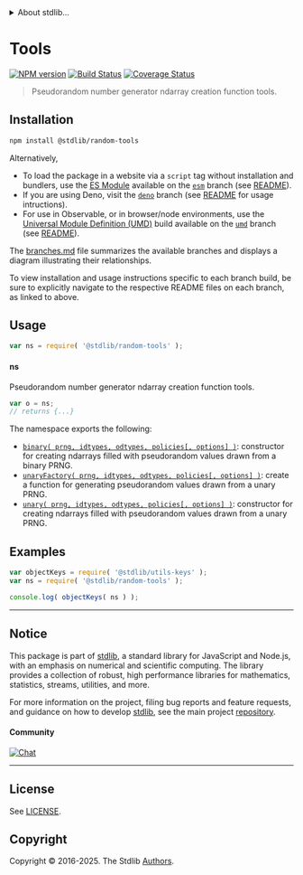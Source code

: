 <!--

@license Apache-2.0

Copyright (c) 2025 The Stdlib Authors.

Licensed under the Apache License, Version 2.0 (the "License");
you may not use this file except in compliance with the License.
You may obtain a copy of the License at

   http://www.apache.org/licenses/LICENSE-2.0

Unless required by applicable law or agreed to in writing, software
distributed under the License is distributed on an "AS IS" BASIS,
WITHOUT WARRANTIES OR CONDITIONS OF ANY KIND, either express or implied.
See the License for the specific language governing permissions and
limitations under the License.

-->


<details>
  <summary>
    About stdlib...
  </summary>
  <p>We believe in a future in which the web is a preferred environment for numerical computation. To help realize this future, we've built stdlib. stdlib is a standard library, with an emphasis on numerical and scientific computation, written in JavaScript (and C) for execution in browsers and in Node.js.</p>
  <p>The library is fully decomposable, being architected in such a way that you can swap out and mix and match APIs and functionality to cater to your exact preferences and use cases.</p>
  <p>When you use stdlib, you can be absolutely certain that you are using the most thorough, rigorous, well-written, studied, documented, tested, measured, and high-quality code out there.</p>
  <p>To join us in bringing numerical computing to the web, get started by checking us out on <a href="https://github.com/stdlib-js/stdlib">GitHub</a>, and please consider <a href="https://opencollective.com/stdlib">financially supporting stdlib</a>. We greatly appreciate your continued support!</p>
</details>

# Tools

[![NPM version][npm-image]][npm-url] [![Build Status][test-image]][test-url] [![Coverage Status][coverage-image]][coverage-url] <!-- [![dependencies][dependencies-image]][dependencies-url] -->

> Pseudorandom number generator ndarray creation function tools.

<!-- Section to include introductory text. Make sure to keep an empty line after the intro `section` element and another before the `/section` close. -->

<section class="intro">

</section>

<!-- /.intro -->

<!-- Package usage documentation. -->

<section class="installation">

## Installation

```bash
npm install @stdlib/random-tools
```

Alternatively,

-   To load the package in a website via a `script` tag without installation and bundlers, use the [ES Module][es-module] available on the [`esm`][esm-url] branch (see [README][esm-readme]).
-   If you are using Deno, visit the [`deno`][deno-url] branch (see [README][deno-readme] for usage intructions).
-   For use in Observable, or in browser/node environments, use the [Universal Module Definition (UMD)][umd] build available on the [`umd`][umd-url] branch (see [README][umd-readme]).

The [branches.md][branches-url] file summarizes the available branches and displays a diagram illustrating their relationships.

To view installation and usage instructions specific to each branch build, be sure to explicitly navigate to the respective README files on each branch, as linked to above.

</section>

<section class="usage">

## Usage

```javascript
var ns = require( '@stdlib/random-tools' );
```

#### ns

Pseudorandom number generator ndarray creation function tools.

```javascript
var o = ns;
// returns {...}
```

The namespace exports the following:

<!-- <toc pattern="*"> -->

<div class="namespace-toc">

-   <span class="signature">[`binary( prng, idtypes, odtypes, policies[, options] )`][@stdlib/random/tools/binary]</span><span class="delimiter">: </span><span class="description">constructor for creating ndarrays filled with pseudorandom values drawn from a binary PRNG.</span>
-   <span class="signature">[`unaryFactory( prng, idtypes, odtypes, policies[, options] )`][@stdlib/random/tools/unary-factory]</span><span class="delimiter">: </span><span class="description">create a function for generating pseudorandom values drawn from a unary PRNG.</span>
-   <span class="signature">[`unary( prng, idtypes, odtypes, policies[, options] )`][@stdlib/random/tools/unary]</span><span class="delimiter">: </span><span class="description">constructor for creating ndarrays filled with pseudorandom values drawn from a unary PRNG.</span>

</div>

<!-- </toc> -->

</section>

<!-- /.usage -->

<!-- Package usage notes. Make sure to keep an empty line after the `section` element and another before the `/section` close. -->

<section class="notes">

</section>

<!-- /.notes -->

<!-- Package usage examples. -->

<section class="examples">

## Examples

<!-- TODO: better examples -->

<!-- eslint no-undef: "error" -->

```javascript
var objectKeys = require( '@stdlib/utils-keys' );
var ns = require( '@stdlib/random-tools' );

console.log( objectKeys( ns ) );
```

</section>

<!-- /.examples -->

<!-- Section for related `stdlib` packages. Do not manually edit this section, as it is automatically populated. -->

<section class="related">

</section>

<!-- /.related -->

<!-- Section for all links. Make sure to keep an empty line after the `section` element and another before the `/section` close. -->


<section class="main-repo" >

* * *

## Notice

This package is part of [stdlib][stdlib], a standard library for JavaScript and Node.js, with an emphasis on numerical and scientific computing. The library provides a collection of robust, high performance libraries for mathematics, statistics, streams, utilities, and more.

For more information on the project, filing bug reports and feature requests, and guidance on how to develop [stdlib][stdlib], see the main project [repository][stdlib].

#### Community

[![Chat][chat-image]][chat-url]

---

## License

See [LICENSE][stdlib-license].


## Copyright

Copyright &copy; 2016-2025. The Stdlib [Authors][stdlib-authors].

</section>

<!-- /.stdlib -->

<!-- Section for all links. Make sure to keep an empty line after the `section` element and another before the `/section` close. -->

<section class="links">

[npm-image]: http://img.shields.io/npm/v/@stdlib/random-tools.svg
[npm-url]: https://npmjs.org/package/@stdlib/random-tools

[test-image]: https://github.com/stdlib-js/random-tools/actions/workflows/test.yml/badge.svg?branch=main
[test-url]: https://github.com/stdlib-js/random-tools/actions/workflows/test.yml?query=branch:main

[coverage-image]: https://img.shields.io/codecov/c/github/stdlib-js/random-tools/main.svg
[coverage-url]: https://codecov.io/github/stdlib-js/random-tools?branch=main

<!--

[dependencies-image]: https://img.shields.io/david/stdlib-js/random-tools.svg
[dependencies-url]: https://david-dm.org/stdlib-js/random-tools/main

-->

[chat-image]: https://img.shields.io/gitter/room/stdlib-js/stdlib.svg
[chat-url]: https://app.gitter.im/#/room/#stdlib-js_stdlib:gitter.im

[stdlib]: https://github.com/stdlib-js/stdlib

[stdlib-authors]: https://github.com/stdlib-js/stdlib/graphs/contributors

[umd]: https://github.com/umdjs/umd
[es-module]: https://developer.mozilla.org/en-US/docs/Web/JavaScript/Guide/Modules

[deno-url]: https://github.com/stdlib-js/random-tools/tree/deno
[deno-readme]: https://github.com/stdlib-js/random-tools/blob/deno/README.md
[umd-url]: https://github.com/stdlib-js/random-tools/tree/umd
[umd-readme]: https://github.com/stdlib-js/random-tools/blob/umd/README.md
[esm-url]: https://github.com/stdlib-js/random-tools/tree/esm
[esm-readme]: https://github.com/stdlib-js/random-tools/blob/esm/README.md
[branches-url]: https://github.com/stdlib-js/random-tools/blob/main/branches.md

[stdlib-license]: https://raw.githubusercontent.com/stdlib-js/random-tools/main/LICENSE

<!-- <toc-links> -->

[@stdlib/random/tools/binary]: https://github.com/stdlib-js/random-tools-binary

[@stdlib/random/tools/unary-factory]: https://github.com/stdlib-js/random-tools-unary-factory

[@stdlib/random/tools/unary]: https://github.com/stdlib-js/random-tools-unary

<!-- </toc-links> -->

</section>

<!-- /.links -->
